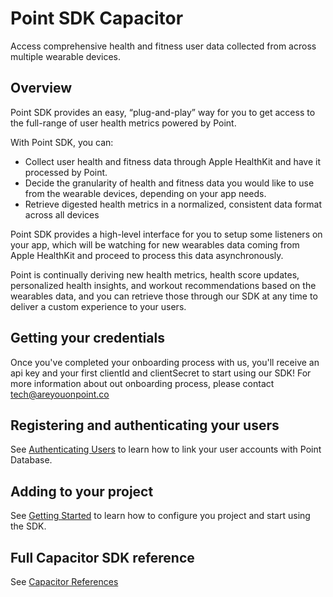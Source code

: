 # Point SDK Capacitor

Access comprehensive health and fitness user data collected from across multiple wearable devices.

## Overview

Point SDK provides an easy, “plug-and-play” way for you to get access to the full-range of user health metrics powered by Point.

With Point SDK, you can:

- Collect user health and fitness data through Apple HealthKit and have it processed by Point.
- Decide the granularity of health and fitness data you would like to use from the wearable devices, depending on your app needs.
- Retrieve digested health metrics in a normalized, consistent data format across all devices

Point SDK provides a high-level interface for you to setup some listeners on your app, which will be watching for new wearables data coming from Apple HealthKit and proceed to process this data asynchronously.

Point is continually deriving new health metrics, health score updates, personalized health insights, and workout recommendations based on the wearables data, and you can retrieve those through our SDK at any time to deliver a custom experience to your users.

## Getting your credentials

Once you've completed your onboarding process with us, you'll receive an api key and your first clientId and clientSecret to start using our SDK! For more information about out onboarding process, please contact [tech@areyouonpoint.co](mailto:tech@areyouonpoint.co)

## Registering and authenticating your users

See [Authenticating Users](https://point-landing-pages.vercel.app/docs/authenticating-users) to learn how to link your user accounts with Point Database.

## Adding to your project

See [Getting Started](https://point-landing-pages.vercel.app/docs/capacitor-getting-started) to learn how to configure you project and start using the SDK.

## Full Capacitor SDK reference

See [Capacitor References](docs/CapacitorReferences.md)

